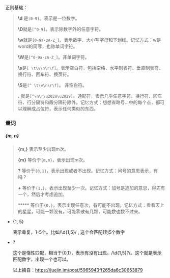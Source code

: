 正则基础：

> **\d** 是`[0-9]`。表示是一位数字。
>
> **\D**就是`[^0-9]`。表示除数字外的任意字符。
>
> **\w**就是`[0-9a-zA-Z_]`。表示数字、大小写字母和下划线。记忆方式：w是word的简写，也称单词字符。
>
> **\W**是`[^0-9a-zA-Z_]`。非单词字符。
>
> **\s**是`[ \t\v\n\r\f]`。表示空白符，包括空格、水平制表符、垂直制表符、换行符、回车符、换页符。
>
> **\S**是`[^ \t\v\n\r\f]`。 非空白符。
>
> **.** 就是`[^\n\r\u2028\u2029]`。通配符，表示几乎任意字符。换行符、回车符、行分隔符和段分隔符除外。记忆方式：想想省略号...中的每个点，都可以理解成占位符，表示任何类似的东西。



### 量词

##### {m, n}

> **{m,}** 表示至少出现m次。
>
> **{m}** 等价于`{m,m}`，表示出现m次。
>
> **?** 等价于`{0,1}`，表示出现或者不出现。记忆方式：问号的意思表示，有吗？
>
> **+**  等价于`{1,}`，表示出现至少一次。记忆方式：加号是追加的意思，得先有一个，然后才考虑追加。
>
> ***** 等价于`{0,}`，表示出现任意次，有可能不出现。记忆方式：看看天上的星星，可能一颗没有，可能零散有几颗，可能数也数不过来。
>
>

- {1, 5} 

  表示重复，1-5个。比如/\d{1,5}/ , 这个会匹配1到5个数字

- ?

  这个是惰性匹配，相当于{0,1}，表示有没有出现。/\d{1,5}?/。这个就是表示匹配数字，出现一个也可以。
  
  以上摘自：https://juejin.im/post/5965943ff265da6c30653879
